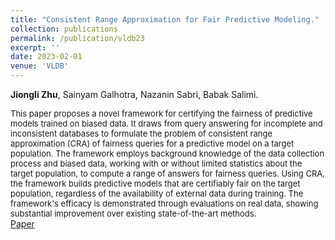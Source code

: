 ```yaml
---
title: "Consistent Range Approximation for Fair Predictive Modeling."
collection: publications
permalink: /publication/vldb23
excerpt: ''
date: 2023-02-01
venue: 'VLDB'
---
```

**Jiongli Zhu**, Sainyam Galhotra, Nazanin Sabri, Babak Salimi.<br>

<font size=2>This paper proposes a novel framework for certifying the fairness of predictive models trained on biased data. It draws from query answering for incomplete and inconsistent databases to formulate the problem of consistent range approximation (CRA) of fairness queries for a predictive model on a target population. The framework employs background knowledge of the data collection process and biased data, working with or without limited statistics about the target population, to compute a range of answers for fairness queries. Using CRA, the framework builds predictive models that are certifiably fair on the target population, regardless of the availability of external data during training. The framework's efficacy is demonstrated through evaluations on real data, showing substantial improvement over existing state-of-the-art methods.</font>
<br>
[Paper](https://arxiv.org/abs/2212.10839)